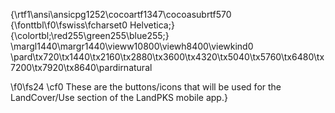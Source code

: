 {\rtf1\ansi\ansicpg1252\cocoartf1347\cocoasubrtf570
{\fonttbl\f0\fswiss\fcharset0 Helvetica;}
{\colortbl;\red255\green255\blue255;}
\margl1440\margr1440\vieww10800\viewh8400\viewkind0
\pard\tx720\tx1440\tx2160\tx2880\tx3600\tx4320\tx5040\tx5760\tx6480\tx7200\tx7920\tx8640\pardirnatural

\f0\fs24 \cf0 These are the buttons/icons that will be used for the LandCover/Use section of the LandPKS mobile app.}